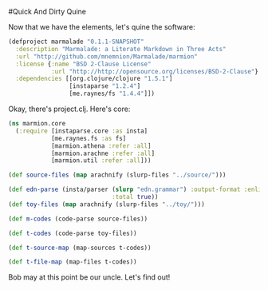 #Quick And Dirty Quine

Now that we have the elements, let's quine the software:

```clojure file: project.clj
(defproject marmalade "0.1.1-SNAPSHOT"
  :description "Marmalade: a Literate Markdown in Three Acts"
  :url "http://github.com/mnemnion/Marmalade/marmion"
  :license {:name "BSD 2-Clause License"
            :url "http://http://opensource.org/licenses/BSD-2-Clause"}
  :dependencies [[org.clojure/clojure "1.5.1"]
                 [instaparse "1.2.4"]
                 [me.raynes/fs "1.4.4"]])
```

Okay, there's project.clj. Here's core:

```clojure file: src/marmion/core.clj
(ns marmion.core
  (:require [instaparse.core :as insta]
            [me.raynes.fs :as fs]
            [marmion.athena :refer :all]
            [marmion.arachne :refer :all]
            [marmion.util :refer :all]))

(def source-files (map arachnify (slurp-files "../source/")))

(def edn-parse (insta/parser (slurp "edn.grammar") :output-format :enlive
                             :total true))
(def toy-files (map arachnify (slurp-files "../toy/")))

(def m-codes (code-parse source-files))

(def t-codes (code-parse toy-files))

(def t-source-map (map-sources t-codes))

(def t-file-map (map-files t-codes))

```

Bob may at this point be our uncle. Let's find out!
